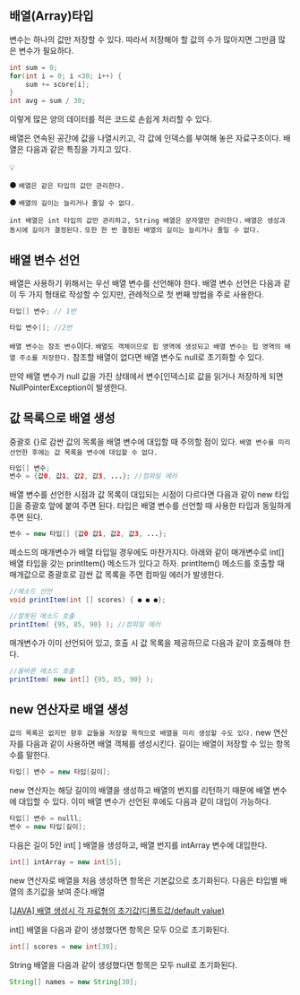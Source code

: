 ## 배열(Array)타입

변수는 하나의 값만 저장할 수 있다. 따라서 저장해야 할 값의 수가 많아지면 그만큼 많은 변수가 필요하다.
```java
int sum = 0;
for(int i = 0; i <30; i++) {
	sum += score[i];
}
int avg = sum / 30;
```
이렇게 많은 양의 데이터를 적은 코드로 손쉽게 처리할 수 있다.

배열은 연속된 공간에 값을 나열시키고, 각 값에 인덱스를 부여해 놓은 자료구조이다. 배열은 다음과 같은 특징을 가지고 있다.
<aside>
💡

● `배열은 같은 타입의 값만 관리한다.`

● `배열의 길이는 늘리거나 줄일 수 없다.`

</aside>

`int 배열은 int 타입의 값만 관리하고, String 배열은 문자열만 관리한다.` `배열은 생성과 동시에 길이가 결정된다.` `또한 한 번 결정된 배열의 길이는 늘리거나 줄일 수 없다.`

## 배열 변수 선언
배열은 사용하기 위해서는 우선 배열 변수를 선언해야 한다. 배열 변수 선언은 다음과 같이 두 가지 형태로 작성할 수 있지만, 관례적으로 첫 번째 방법을 주로 사용한다.

```java
타입[] 변수; // 1번

타입 변수[]; //2번
```

`배열 변수는 참조 변수`이다. `배열도 객체이므로 힙 영역에 생성되고 배열 변수는 힙 영역의 배열 주소를 저장한다.` 참조할 배열이 없다면 배열 변수도 null로 초기화할 수 있다.

만약 배열 변수가 null 값을 가진 상태에서 변수[인덱스]로 값을 읽거나 저장하게 되면 NullPointerException이 발생한다.

## 값 목록으로 배열 생성
중괄호 {}로 감싼 값의 목록을 배열 변수에 대입할 때 주의할 점이 있다. `배열 변수를 미리 선언한 후에는 값 목록을 변수에 대입할 수 없다.`
```java
타입[] 변수;
변수 = {값0, 값1, 값2, 값3, ...}; //컴파일 에러
```
배열 변수를 선언한 시점과 값 목록이 대입되는 시점이 다르다면 다음과 같이 new 타입[]을 중괄호 앞에 붙여 주면 된다. 타입은 배열 변수를 선언할 때 사용한 타입과 동일하게 주면 된다.
```java
변수 = new 타입[] {값0 값1, 값2, 값3, ...};
```
메소드의 매개변수가 배열 타입일 경우에도 마찬가지다. 아래와 같이 매개변수로 int[] 배열 타입을 갖는 printItem() 메소드가 있다고 하자. printItem() 메소드를 호출할 때 매개값으로 중괄호로 감싼 값 목록을 주면 컴파일 에러가 발생한다.
```java
//메소드 선언
void printItem(int [] scores) { ● ● ●};

//잘못된 메소드 호출
printItem( {95, 85, 90} ); //컴파일 에러
```
매개변수가 이미 선언되어 있고, 호출 시 값 목록을 제공하므로 다음과 같이 호출해야 한다.
```java
//올바른 메소드 호출
printItem( new int[] {95, 85, 90} );
```

## new 연산자로 배열 생성
`값의 목록은 없지만 향후 값들을 저장할 목적으로 배열을 미리 생성할 수도 있다.` new 연산자를 다음과 같이 사용하면 배열 객체를 생성시킨다. 길이는 배열이 저장할 수 있는 항목 수를 말한다.

```java
타입[] 변수 = new 타입[길이];
```
new 연산자는 해당 길이의 배열을 생성하고 배열의 번지를 리턴하기 때문에 배열 변수에 대입할 수 있다. 이미 배열 변수가 선언된 후에도 다음과 같이 대입이 가능하다.

```java
타입[] 변수 = nulll;
변수 = new 타입[길이];
```
다음은 길이 5인 int[ ] 배열을 생성하고, 배열 번지를 intArray 변수에 대입한다.

```java
int[] intArray = new int[5];
```
new 연산자로 배열을 처음 생성하면  항목은 기본값으로 초기화된다. 다음은 타입별 배열의 초기값을 보여 준다.배열

[[JAVA] 배열 생성시 각 자료형의 초기값(디폴트값/default value)](https://nanarin.tistory.com/53)

int[] 배열을 다음과 같이 생성했다면 항목은 모두 0으로 초기화된다.
```java
int[] scores = new int[30];
```
String 배열을 다음과 같이 생성했다면 항목은 모두 null로 초기화된다.
```java
String[] names = new String[30];
```
